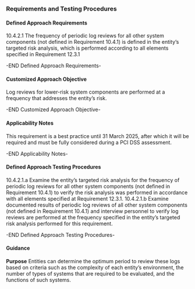### Requirements and Testing Procedures

#### Defined Approach Requirements
10.4.2.1 The frequency of periodic log reviews for all other system components (not defined in Requirement 10.4.1) is defined in the entity’s targeted risk analysis, which is performed according to all elements specified in Requirement 12.3.1

-END Defined Approach Requirements- 
#### Customized Approach Objective
Log reviews for lower-risk system components are performed at a frequency that addresses the entity’s risk.

-END Customized Approach Objective- 
#### Applicability Notes
This requirement is a best practice until 31 March 2025, after which it will be required and must be fully considered during a PCI DSS assessment.

-END Applicability Notes- 
#### Defined Approach Testing Procedures
10.4.2.1.a Examine the entity’s targeted risk analysis for the frequency of periodic log reviews for all other system components (not defined in Requirement 10.4.1) to verify the risk analysis was performed in accordance with all elements specified at Requirement 12.3.1.
10.4.2.1.b Examine documented results of periodic log reviews of all other system components (not defined in Requirement 10.4.1) and interview personnel to verify log reviews are performed at the frequency specified in the entity’s targeted risk analysis performed for this requirement.

-END Defined Approach Testing Procedures- 
#### Guidance
**Purpose**
Entities can determine the optimum period to review these logs based on criteria such as the complexity of each entity’s environment, the number of types of systems that are required to be evaluated, and the functions of such systems.